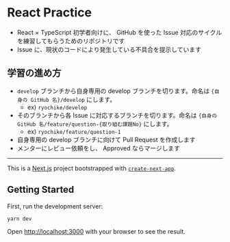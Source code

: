 # React Practice

- React × TypeScript 初学者向けに、 GitHub を使った Issue 対応のサイクルを練習してもらうためのリポジトリです
- Issue に、現状のコードにより発生している不具合を提示しています

## 学習の進め方

- `develop` ブランチから自身専用の develop ブランチを切ります。命名は `{自身の GitHub 名}/develop` にします。
  - ex) `ryochike/develop`
- そのブランチから各 Issue に対応するブランチを切ります。命名は `{自身の GitHub 名/feature/question-{取り組む課題No}` にします。
  - ex) `ryochike/feature/question-1`
- 自身専用の develop ブランチに向けて Pull Request を作成します
- メンターにレビュー依頼をし、 Approved ならマージします

---

This is a [Next.js](https://nextjs.org/) project bootstrapped with [`create-next-app`](https://github.com/vercel/next.js/tree/canary/packages/create-next-app).

## Getting Started

First, run the development server:

```bash
yarn dev
```

Open [http://localhost:3000](http://localhost:3000) with your browser to see the result.
